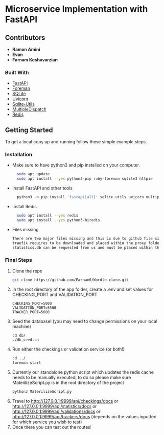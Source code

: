 # Microservice Implementation with FastAPI

<!-- ABOUT THE PROJECT -->
## Contributors
- **Ramon Amini**
- **Evan**
- **Farnam Keshavarzian**

### Built With

* [FastAPI](https://fastapi.tiangolo.com/)
* [Foreman](https://pypi.org/project/foreman/)
* [SQLite](https://www.sqlite.org/index.html)
* [Uvicorn](https://www.uvicorn.org/)
* [Sqlite-Utils](https://pypi.org/project/sqlite-utils/)
* [MultipleDispatch](https://pypi.org/project/multipledispatch/)
* [Redis](https://redis.io/docs/getting-started/)

<!-- GETTING STARTED -->
## Getting Started

To get a local copy up and running follow these simple example steps.

### Installation

* Make sure to have python3 and pip installed on your computer.
  ```sh
    sudo apt update
    sudo apt install --yes python3-pip ruby-foreman sqlite3 httpie
  ```

* Install FastAPI and other tools
  ```sh
    python3 -m pip install 'fastapi[all]' sqlite-utils uvicorn multipledispatch pydantic
  ```
* Install Redis
  ```sh
    sudo apt install --yes redis
    sudo apt install --yes python3-hiredis
  ```
* Files missing
  ```sh 
  There are two major files missing and this is due to github file size limitations.
  traefik requires to be downloaded and placed within the proxy folder. https://github.com/traefik/traefik/releases
  statistics.db can be requested from us and must be placed within the db folder. 
  ```
### Final Steps

1. Clone the repo
   ```sh
   git clone https://github.com/Farnam0/Wordle-clone.git
   ```
2. In the root directory of the app folder, create a .env and set values for CHECKING_PORT and VALIDATION_PORT
    ```
    CHECKING_PORT=5000
    VALIDATION_PORT=5500
    TRACKER_PORT=5600
    ```
3. Seed the database! (you may need to change permissions on your local machine)
   ```sh
   cd db/
   ./db_seed.sh
   ```    
4. Run either the checkings or validation service (or both!)
   ```sh
   cd ../
   foreman start
   ```
5. Currently our standalone python script which updates the redis cache needs to be manually executed,
   to do so please make sure MaterilizeScript.py is in the root directory of the project 
     ```sh
   python3 MaterilizeScript.py
   ```
6. Travel to http://127.0.0.1:9999/api/checkings/docs or http://127.0.0.1:9999/api/statistics/docs or http://127.0.0.1:9999/api/validations/docs or http://127.0.0.1:9999/api/trackers/docs (depends on the values inputted for which service you wish to test)
7. Once there you can test out the routes!







